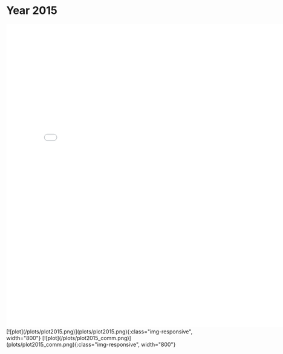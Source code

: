 # Year 2015
<embed type="text/html" src="plots/plot2015_750.html" width="800" height="800">
[![plot](/plots/plot2015.png)](plots/plot2015.png){:class="img-responsive", width="800"}
[![plot](/plots/plot2015_comm.png)](plots/plot2015_comm.png){:class="img-responsive", width="800"}
